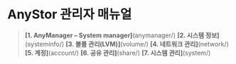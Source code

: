 # AnyStor 관리자 매뉴얼

>	**[1. AnyManager – System manager]**(anymanager/)
>	**[2. 시스템 정보]**(systeminfo/)
>	**[3. 볼륨 관리\(LVM\)]**(volume/)
>	**[4. 네트워크 관리]**(network/)
>	**[5. 계정]**(account/)
>	**[6. 공유 관리]**(share/)
>	**[7. 시스템 관리]**(system/)

